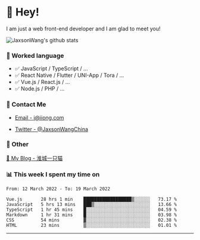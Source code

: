 # 👋 Hey!

I am just a web front-end developer and I am glad to meet you!

![JaxsonWang's github stats](https://github-readme-stats.vercel.app/api?username=JaxsonWang&&show_icons=true&&title_color=1abc9c&&icon_color=1abc9c)


### 📝 Worked language

- ✅ JavaScript / TypeScript / ...
- ✅ React Native / Flutter / UNI-App / Tora / ...
- ✅ Vue.js / React.js / ...
- ✅ Node.js / PHP / ...

### 📮 Contact Me

- [Email - i@iiong.com](mailto:i@iiong.com)

- [Twitter - @JaxsonWangChina](https://twitter.com/JaxsonWangChina)

### 🤪 Other

[📌 My Blog - 淮城一只猫](https://iiong.com)

### 📊 This week I spent my time on

<!--START_SECTION:waka-->

```text
From: 12 March 2022 - To: 19 March 2022

Vue.js       28 hrs 1 min    ██████████████████▒░░░░░░   73.17 %
JavaScript   5 hrs 13 mins   ███▒░░░░░░░░░░░░░░░░░░░░░   13.66 %
TypeScript   1 hr 45 mins    █░░░░░░░░░░░░░░░░░░░░░░░░   04.59 %
Markdown     1 hr 31 mins    █░░░░░░░░░░░░░░░░░░░░░░░░   03.98 %
CSS          54 mins         ▓░░░░░░░░░░░░░░░░░░░░░░░░   02.38 %
HTML         23 mins         ▒░░░░░░░░░░░░░░░░░░░░░░░░   01.01 %
```

<!--END_SECTION:waka-->

---
